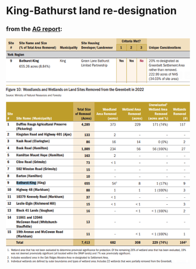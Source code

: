 # King-Bathurst land re-designation

### from the [**AG report**](https://www.auditor.on.ca/en/content/specialreports/specialreports/Greenbelt_en.pdf):

![](King-Bathurst-01.png)